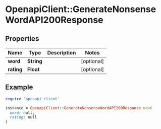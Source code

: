 # OpenapiClient::GenerateNonsenseWordAPI200Response

## Properties

| Name | Type | Description | Notes |
| ---- | ---- | ----------- | ----- |
| **word** | **String** |  | [optional] |
| **rating** | **Float** |  | [optional] |

## Example

```ruby
require 'openapi_client'

instance = OpenapiClient::GenerateNonsenseWordAPI200Response.new(
  word: null,
  rating: null
)
```

